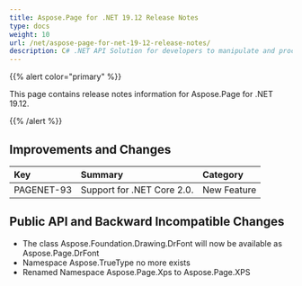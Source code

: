 ```yaml
---
title: Aspose.Page for .NET 19.12 Release Notes
type: docs
weight: 10
url: /net/aspose-page-for-net-19-12-release-notes/
description: C# .NET API Solution for developers to manipulate and process PS, EPS, and XPS files. Release Notes of Aspose.Page API solution for .NET | Release 2019.12
---
```


{{% alert color="primary" %}} 

This page contains release notes information for Aspose.Page for .NET 19.12.

{{% /alert %}} 
## **Improvements and Changes**

|**Key**|**Summary**|**Category**|
| :- | :- | :- |
|PAGENET-93|Support for .NET Core 2.0.|New Feature|
## **Public API and Backward Incompatible Changes**
- The class Aspose.Foundation.Drawing.DrFont will now be available as Aspose.Page.DrFont
- Namespace Aspose.TrueType no more exists
- Renamed Namespace Aspose.Page.Xps to Aspose.Page.XPS
